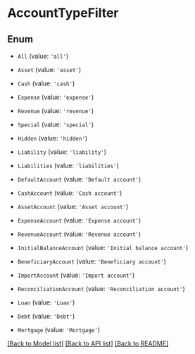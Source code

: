 # AccountTypeFilter


## Enum

* `All` (value: `'all'`)

* `Asset` (value: `'asset'`)

* `Cash` (value: `'cash'`)

* `Expense` (value: `'expense'`)

* `Revenue` (value: `'revenue'`)

* `Special` (value: `'special'`)

* `Hidden` (value: `'hidden'`)

* `Liability` (value: `'liability'`)

* `Liabilities` (value: `'liabilities'`)

* `DefaultAccount` (value: `'Default account'`)

* `CashAccount` (value: `'Cash account'`)

* `AssetAccount` (value: `'Asset account'`)

* `ExpenseAccount` (value: `'Expense account'`)

* `RevenueAccount` (value: `'Revenue account'`)

* `InitialBalanceAccount` (value: `'Initial balance account'`)

* `BeneficiaryAccount` (value: `'Beneficiary account'`)

* `ImportAccount` (value: `'Import account'`)

* `ReconciliationAccount` (value: `'Reconciliation account'`)

* `Loan` (value: `'Loan'`)

* `Debt` (value: `'Debt'`)

* `Mortgage` (value: `'Mortgage'`)

[[Back to Model list]](../README.md#documentation-for-models) [[Back to API list]](../README.md#documentation-for-api-endpoints) [[Back to README]](../README.md)
